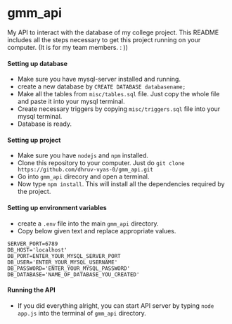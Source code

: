 
# gmm_api

My API to interact with the database of my college project.
This README includes all the steps necessary to get this project running on your computer. (It is for my team members. : ))

#### Setting up database
- Make sure you have mysql-server installed and running.
- create a new database by `CREATE DATABASE databasename;`
- Make all the tables from `misc/tables.sql` file. Just copy the whole file and paste it into your mysql terminal.
- Create necessary triggers by copying `misc/triggers.sql`  file into your mysql terminal.
- Database is ready.

#### Setting up project
- Make sure you have `nodejs` and `npm` installed.
- Clone this repository to your computer. Just do `git clone https://github.com/dhruv-vyas-0/gmm_api.git`
- Go into `gmm_api` direcory and open a terminal.
- Now type `npm install`. This will install all the dependencies required by the project.

#### Setting up environment variables
- create a `.env` file into the main `gmm_api` directory.
- Copy below given text and replace appropriate values.
````
SERVER_PORT=6789
DB_HOST='localhost'
DB_PORT=ENTER_YOUR_MYSQL_SERVER_PORT
DB_USER='ENTER_YOUR_MYSQL_USERNAME'
DB_PASSWORD='ENTER_YOUR_MYSQL_PASSWORD'
DB_DATABASE='NAME_OF_DATABASE_YOU_CREATED'
````

#### Running the API
- If you did everything alright, you can start API server by typing `node app.js` into the terminal of `gmm_api` directory.
